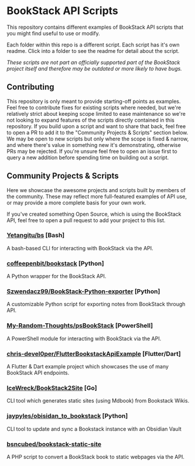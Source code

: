 # BookStack API Scripts

This repository contains different examples of BookStack API scripts that you might find useful to use or modify.

Each folder within this repo is a different script. Each script has it's own readme. Click into a folder to see the readme for detail about the script.

_These scripts are not part an officially supported part of the BookStack project itself and therefore may be outdated or more likely to have bugs._

## Contributing

This repository is only meant to provide starting-off points as examples. Feel free to contribute fixes for existing scripts where needed, but we're relatively strict about keeping scope limited to ease maintenance so we're not looking to expand features of the scripts directly contained in this repository. If you build upon a script and want to share that back, feel free to open a PR to add it to the "Community Projects & Scripts" section below. We may be open to new scripts but only where the scope is fixed & narrow, and where there's value in something new it's demonstrating, otherwise PRs may be rejected. If you're unsure feel free to open an issue first to query a new addition before spending time on building out a script.

## Community Projects & Scripts

Here we showcase the awesome projects and scripts built by members of the community. These may reflect more full-featured examples of API use, or may provide a more complete basis for your own work.

If you've created something Open Source, which is using the BookStack API, feel free to open a pull request to add your project to this list.

### [Yetangitu/bs](https://github.com/Yetangitu/bs) [Bash]

A bash-based CLI for interacting with BookStack via the API.

### [coffeepenbit/bookstack](https://github.com/coffeepenbit/bookstack) [Python]

A Python wrapper for the BookStack API.

### [Szwendacz99/BookStack-Python-exporter](https://github.com/Szwendacz99/BookStack-Python-exporter) [Python]

A customizable Python script for exporting notes from BookStack through API.

### [My-Random-Thoughts/psBookStack](https://github.com/My-Random-Thoughts/psBookStack) [PowerShell]

A PowerShell module for interacting with BookStack via the API.

### [chris-devel0per/FlutterBookstackApiExample](https://github.com/chris-devel0per/FlutterBookstackApiExample) [Flutter/Dart]

A Flutter & Dart example project which showcases the use of many BookStack API endpoints.

### [IceWreck/BookStack2Site](https://github.com/IceWreck/BookStack2Site) [Go]

CLI tool which generates static sites (using Mdbook) from Bookstack Wikis.

### [jaypyles/obisidan_to_bookstack](https://github.com/jaypyles/obsidian-to-bookstack) [Python]

CLI tool to update and sync a Bookstack instance with an Obsidian Vault

### [bsncubed/bookstack-static-site](https://github.com/bsncubed/bookstack-static-site)

A PHP script to convert a BookStack book to static webpages via the API. 
